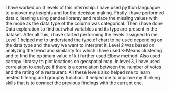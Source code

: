 I have worked on 3 levels of this internship. I have used python languague to uncover my insights and for the decision making. Firstly i have performed data c;lleaning using pandas libraray
and replace the missing values with the mode as the data type of the column was categorical. Then i have done Data exploration to find out what variables and its type are present in the dataset.
After all this, i have started performing the levels assigned to me. 
Level 1 helped me to understand the type of chart to be used depending on the data type and the way we want to interpret it.
Level 2 was based on analyzing the trend and similarity for which i have used K-Means clustering and to find the optimum value of k i further used Elbow method. Also used cartopy libraray to plot locations on geospatial map.
In level 3, i have used correlation to analyze if there is a correlation between the number of votes and the rating of a restaurant.
All these levels also helped me to learn nested filtering and groupby function. It helped me to improve my thinking skills that is to connect the previous findings with the current one.

